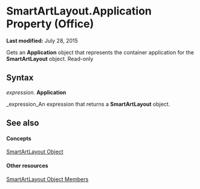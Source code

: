 
# SmartArtLayout.Application Property (Office)

 **Last modified:** July 28, 2015

Gets an  **Application** object that represents the container application for the **SmartArtLayout** object. Read-only

## Syntax

 _expression_. **Application**

 _expression_An expression that returns a  **SmartArtLayout** object.


## See also


#### Concepts


 [SmartArtLayout Object](f8d9db83-86f7-4830-096d-5d15368ab6b1.md)
#### Other resources


 [SmartArtLayout Object Members](addb351f-b586-c4a1-e3d2-ad170e0ed750.md)
